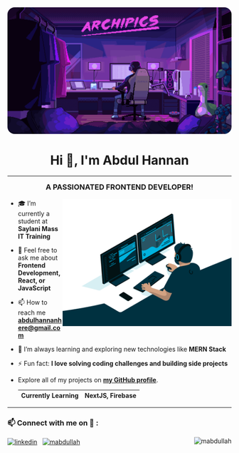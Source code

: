 <img alt="Coding" style="border-radius: 16px;" src="./images/banner.gif">
<h1 align="center">Hi 👋, I'm Abdul Hannan</h1>

<hr>

<h3 align="center" style="margin-top: 4px;">A PASSIONATED FRONTEND DEVELOPER!</h3>


<img align="right" alt="Coding" width="380" src="./images/side.gif">

- 🎓 I’m currently a student at **Saylani Mass IT Training**

- 💬 Feel free to ask me about **Frontend Development, React, or JavaScript**

- 📫 How to reach me **abdulhannanhere@gmail.com**

- 🌱 I’m always learning and exploring new technologies like **MERN Stack**

- ⚡ Fun fact: **I love solving coding challenges and building side projects**

- Explore all of my projects on **[my GitHub profile](https://github.com/Abdul-Hannan786)**.

   | Currently Learning | NextJS, Firebase |
   | ------------------ | --------- |


<hr>
<h3 align="left">📫 Connect with me on 🔗 :</h3>

<p align="left">
	<a href="https://www.linkedin.com/in/AbdulHannanjs" target="blank"><img align="center"
			src="https://skillicons.dev/icons?i=linkedin" height="50" width="50" alt="linkedin" /></a>
	<a href="https://www.instagram.com/abdulhannanhere_05/" target="blank" style="padding:8px"><img align="center"
			src="https://skillicons.dev/icons?i=instagram" alt="mabdullah" height="50" width="50" /></a>
	<img src="https://komarev.com/ghpvc/?username=shehza-d&label=Profile%20views&color=11eb11&style=for-the-badge"
		alt="mabdullah" align="right" />
</p>
